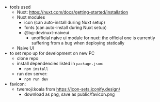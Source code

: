 - tools used
    - Nuxt: https://nuxt.com/docs/getting-started/installation
    - Nuxt modules
        - icon (can auto-install during Nuxt setup)
        - fonts (can auto-install during Nuxt setup)
        - @bg-dev/nuxt-naiveui
            - unofficial naive ui module for nuxt: the official one is currently suffering from a bug when deploying statically
    - Naive UI
- to set repo up for development on new PC
    - clone repo
    - install dependencies listed in `package.json`:
        - `npm install`
    - run dev server:
        - `npm run dev`
- favicon:
    - twemoji:koala from https://icon-sets.iconify.design/
        - download as png, save as public/favicon.png